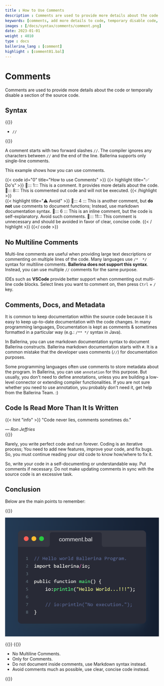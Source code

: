 ```yaml
---
title : How to Use Comments
description : Comments are used to provide more details about the code or temporally disable a section of the source code. A comment starts with two forward slashes `//`. The compiler ignores any characters between `//` and the end of the line. Ballerina supports only single-line comments.
keywords: [comments, add more details to code, temporary disable code, markdown syntax for documentation]
images : [/docs/syntax/comments/comment.png]
date: 2023-01-01
weight : 4010
type : docs
ballerina_lang : [comment]
highlight : [comment01.bal]
---
```


# Comments

Comments are used to provide more details about the code or temporally disable a section of the source code.

<!--more-->

## Syntax

{{<md class="syntax">}}

* `//`

{{</md>}}

A comment starts with two forward slashes `//`. The compiler ignores any characters between `//` and the end of the line. Ballerina supports only single-line comments.

This example shows how you can use comments.

{{< code id="0" title="How to use Comments" >}}
{{< highlight title="✅ Do's" >}}
📌::: 1::: This is a comment. It provides more details about the code.
📌::: 8::: This is commented out code and will not be executed.
{{< /highlight >}}
<br>
{{< highlight title="⚠️ Avoid" >}}
📌::: 4 ::: This is another comment, but **do not** use comments to document functions; Instead, use markdown documentation syntax.
📌::: 6 ::: This is an inline comment, but the code is self-explanatory. Avoid such comments.
📌::: 11::: This comment is unnecessary and should be avoided in favor of clear, concise code.
{{< / highlight >}}
{{</ code >}}

## No Multiline Comments

Multi-line comments are useful when providing large text descriptions or commenting on multiple lines of the code. Many languages use `/*  */` syntax for multiline comments. **Ballerina does not support this syntax**. Instead, you can use multiple `//` comments for the same purpose.

IDEs such as **VSCode** provide better support when commenting out multi-line code blocks. Select lines you want to comment on, then press `Ctrl` + `/` key.

## Comments, Docs, and Metadata

It is common to keep documentation within the source code because it is easy to keep up-to-date documentation with the code changes. In many programming languages, Documentation is kept as comments & sometimes formatted in a particular way (e.g.: `/** */` syntax in Java).

In Ballerina, you can use markdown documentation syntax to document Ballerina constructs. Ballerina markdown documentation starts with `#`. It is a common mistake that the developer uses comments (`//`) for documentation purposes.

Some programming languages often use comments to store metadata about the program. In Ballerina, you can use `annotation` for this purpose. But usually, you don't need to define annotations, unless you are building a low-level connector or extending compiler functionalities. If you are not sure whether you need to use annotation, you probably don't need it, get help from the Ballerina Team. :)

## Code Is Read More Than It Is Written

{{< hint "info" >}}
"Code never lies, comments sometimes do."
<footer>— <cite>Ron Jeffries</cite></footer>
{{</ hint >}}

Rarely, you write perfect code and run forever. Coding is an iterative process; You need to add new features, improve your code, and fix bugs. So, you must continue reading your old code to know how/where to fix it.

So, write your code in a self-documenting or understandable way. Put comments if necessary. Do not make updating comments in sync with the source code is an excessive task.

## Conclusion

Below are the main points to remember:

{{<md class="keypoint">}}

![comments](comment.png)

{{</md>}}
{{<md class="tldr">}}

* No Multiline Comments.
* Only for Comments.
* Do not document inside comments, use Markdown syntax instead.
* Avoid comments much as possible, use clear, concise code instead.

{{</md>}}
